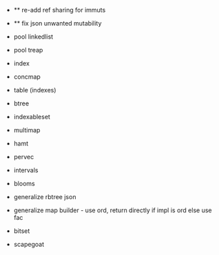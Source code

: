 - ** re-add ref sharing for immuts
- ** fix json unwanted mutability

- pool linkedlist
- pool treap

- index
- concmap
- table (indexes)
- btree
- indexableset
- multimap
- hamt
- pervec
- intervals
- blooms
- generalize rbtree json
- generalize map builder - use ord, return directly if impl is ord else use fac
- bitset
- scapegoat
